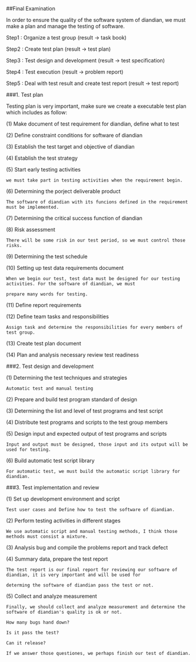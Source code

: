 ##Final Examination

In order to  ensure the quality of the software system of diandian, we must make a plan and manage the testing of software.

Step1 : Organize a test group (result ->  task book)

Step2 : Create test plan (result ->  test plan)

Step3 : Test design and development (result -> test specification)

Step4 : Test execution (result -> problem report)

Step5 : Deal with test result and create test report (result -> test report)

###1. Test plan

Testing plan is very important, make sure we create a executable test plan which includes as follow:

(1) Make document of test requirement for diandian, define what to test

(2) Define constraint conditions for software of diandian

(3) Establish the test target and objective of diandian

(4) Establish the test strategy

(5) Start early testing activities

    we must take part in testing activities when the requirement begin.

(6) Determining the porject deliverable product

    The software of diandian with its funcions defined in the requirement must be implemented.

(7) Determining the critical success function of diandian

(8) Risk assessment

    There will be some risk in our test period, so we must control those risks.

(9) Determining the test schedule

(10) Setting up test data requirements document

    When we begin our test, test data must be designed for our testing activities. For the software of diandian, we must
    
    prepare many words for testing.

(11) Define report requirements

(12) Define team tasks and responsibilities

    Assign task and determine the responsibilities for every members of test group.
 
(13) Create test plan document
 
(14) Plan and analysis necessary review test readiness

###2. Test design and development

(1) Determining the test techniques and strategies

    Automatic test and manual testing

(2) Prepare and build test program standard of design

(3) Determining the list and level of test programs and test script

(4) Distribute test programs and scripts to the test group members

(5) Design input and expected output of test programs and scripts

    Input and output must be designed, those input and its output will be used for testing.

(6) Build automatic test script library

    For automatic test, we must build the automatic script library for diandian.

###3. Test implementation and review

(1) Set up development environment and script

    Test user cases and Define how to test the software of diandian.

(2) Perform testing activities in different stages

    We use automatic script and manual testing methods, I think those methods must consist a mixture.

(3) Analysis bug and compile the problems report and track defect

(4) Summary data, prepare the test report

    The test report is our final report for reviewing our software of diandian, it is very important and will be used for
    
    determing the software of diandian pass the test or not.
    
(5) Collect and analyze measurement

    Finally, we should collect and analyze measurement and determine the software of diandian's quality is ok or not.
    
    How many bugs hand down?
    
    Is it pass the test?
    
    Can it release?
    
    If we answer those questiones, we perhaps finish our test of diandian.


